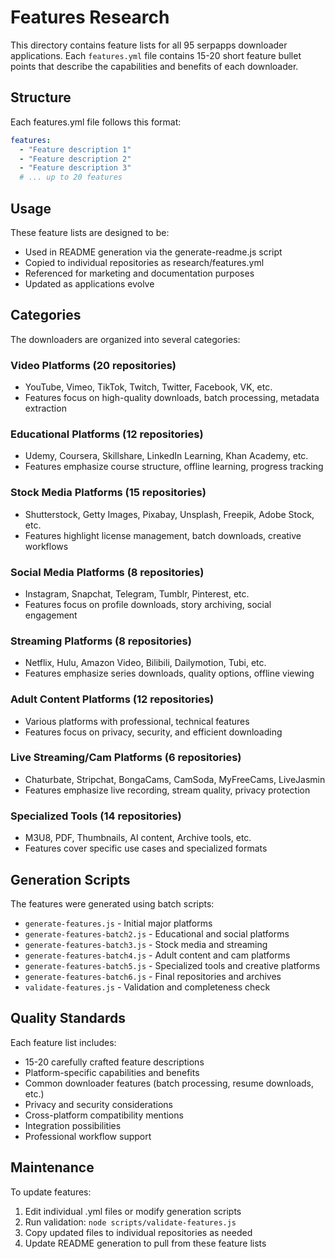 # Features Research

This directory contains feature lists for all 95 serpapps downloader applications. Each `features.yml` file contains 15-20 short feature bullet points that describe the capabilities and benefits of each downloader.

## Structure

Each features.yml file follows this format:

```yaml
features:
  - "Feature description 1"
  - "Feature description 2"
  - "Feature description 3"
  # ... up to 20 features
```

## Usage

These feature lists are designed to be:
- Used in README generation via the generate-readme.js script
- Copied to individual repositories as research/features.yml
- Referenced for marketing and documentation purposes
- Updated as applications evolve

## Categories

The downloaders are organized into several categories:

### Video Platforms (20 repositories)
- YouTube, Vimeo, TikTok, Twitch, Twitter, Facebook, VK, etc.
- Features focus on high-quality downloads, batch processing, metadata extraction

### Educational Platforms (12 repositories)
- Udemy, Coursera, Skillshare, LinkedIn Learning, Khan Academy, etc.
- Features emphasize course structure, offline learning, progress tracking

### Stock Media Platforms (15 repositories)
- Shutterstock, Getty Images, Pixabay, Unsplash, Freepik, Adobe Stock, etc.
- Features highlight license management, batch downloads, creative workflows

### Social Media Platforms (8 repositories)
- Instagram, Snapchat, Telegram, Tumblr, Pinterest, etc.
- Features focus on profile downloads, story archiving, social engagement

### Streaming Platforms (8 repositories)
- Netflix, Hulu, Amazon Video, Bilibili, Dailymotion, Tubi, etc.
- Features emphasize series downloads, quality options, offline viewing

### Adult Content Platforms (12 repositories)
- Various platforms with professional, technical features
- Features focus on privacy, security, and efficient downloading

### Live Streaming/Cam Platforms (6 repositories)
- Chaturbate, Stripchat, BongaCams, CamSoda, MyFreeCams, LiveJasmin
- Features emphasize live recording, stream quality, privacy protection

### Specialized Tools (14 repositories)
- M3U8, PDF, Thumbnails, AI content, Archive tools, etc.
- Features cover specific use cases and specialized formats

## Generation Scripts

The features were generated using batch scripts:
- `generate-features.js` - Initial major platforms
- `generate-features-batch2.js` - Educational and social platforms  
- `generate-features-batch3.js` - Stock media and streaming
- `generate-features-batch4.js` - Adult content and cam platforms
- `generate-features-batch5.js` - Specialized tools and creative platforms
- `generate-features-batch6.js` - Final repositories and archives
- `validate-features.js` - Validation and completeness check

## Quality Standards

Each feature list includes:
- 15-20 carefully crafted feature descriptions
- Platform-specific capabilities and benefits
- Common downloader features (batch processing, resume downloads, etc.)
- Privacy and security considerations
- Cross-platform compatibility mentions
- Integration possibilities
- Professional workflow support

## Maintenance

To update features:
1. Edit individual .yml files or modify generation scripts
2. Run validation: `node scripts/validate-features.js`
3. Copy updated files to individual repositories as needed
4. Update README generation to pull from these feature lists